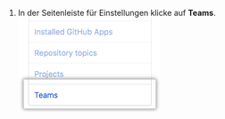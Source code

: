 1. In der Seitenleiste für Einstellungen klicke auf **Teams**. ![Registerkarte „Teams" in der Seitenleiste für Organisationseinstellungen](/assets/images/help/settings/settings-sidebar-team-settings.png)
